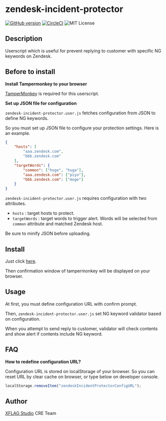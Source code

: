 zendesk-incident-protector
===

[![GitHub version](https://badge.fury.io/gh/xflagstudio%2Fzendesk-incident-protector.svg)](https://badge.fury.io/gh/xflagstudio%2Fzendesk-incident-protector)
[![CircleCI](https://circleci.com/gh/xflagstudio/zendesk-incident-protector.svg?style=shield)](https://circleci.com/gh/xflagstudio/zendesk-incident-protector)
![MIT License](http://img.shields.io/badge/license-MIT-blue.svg?style=flat)

## Description

Userscript which is useful for prevent replying to customer with specific NG keywords on Zendesk.

## Before to install

**Install Tampermonkey to your browser**

[TamperMonkey](https://tampermonkey.net/) is required for this userscript.

**Set up JSON file for configuration**

`zendesk-incident-protector.user.js` fetches configuration from JSON to define NG keywords.

So you must set up JSON file to configure your protection settings. Here is an example.

```json
{
    "hosts": [
        "aaa.zendesk.com",
        "bbb.zendesk.com"
    ],
    "targetWords": {
        "common": ["hoge", "huga"],
        "aaa.zendesk.com": ["piyo"],
        "bbb.zendesk.com": ["moge"]
    }
}
```

`zendesk-incident-protector.user.js` requires configuration with two attributes.

* `hosts` : target hosts to protect.
* `targetWords` : target words to trigger alert. Words will be selected from `common` attribute and matched Zendesk host.

Be sure to minify JSON before uploading.

## Install

Just click [here](https://github.com/xflagstudio/zendesk-incident-protector/raw/1.0.0/zendesk-incident-protector.user.js).

Then confirmation window of tampermonkey will be displayed on your browser.

## Usage

At first, you must define configuration URL with confirm prompt.

Then, `zendesk-incident-protector.user.js` set NG keyword validator based on configuration.

When you attempt to send reply to customer, validator will check contents and show alert if contents include NG keyword.

## FAQ

**How to redefine configuration URL?**

Configuration URL is stored on localStorage of your browser. So you can reset URL by clear cache on browser, or type below on developer console.

```javascript
localStorage.removeItem("zendeskIncidentProtectorConfigURL");
```

## Author

[XFLAG Studio](https://career.xflag.com/) CRE Team

